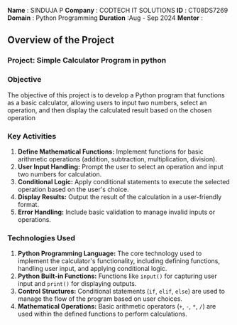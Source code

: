**Name** : SINDUJA P
**Company** : CODTECH IT SOLUTIONS 
**ID** :  CT08DS7269
**Domain** : Python Programming
**Duration** :Aug - Sep 2024
**Mentor** : 


## Overview of the Project
### Project: Simple Calculator Program in python

### Objective 
  The objective of this project is to develop a Python program that functions as a basic calculator, allowing users to input two numbers, select an operation, and then display the calculated result based on the chosen operation
  
### Key Activities

1. **Define Mathematical Functions:** Implement functions for basic arithmetic operations (addition, subtraction, multiplication, division).
2. **User Input Handling:** Prompt the user to select an operation and input two numbers for calculation.
3. **Conditional Logic:** Apply conditional statements to execute the selected operation based on the user's choice.
4. **Display Results:** Output the result of the calculation in a user-friendly format.
5. **Error Handling:** Include basic validation to manage invalid inputs or operations.

### Technologies Used 

1. **Python Programming Language:** The core technology used to implement the calculator's functionality, including defining functions, handling user input, and applying conditional logic.
2. **Python Built-in Functions:** Functions like `input()` for capturing user input and `print()` for displaying outputs.
3. **Control Structures:** Conditional statements (`if`, `elif`, `else`) are used to manage the flow of the program based on user choices.
4. **Mathematical Operations:** Basic arithmetic operators (`+`, `-`, `*`, `/`) are used within the defined functions to perform calculations.
